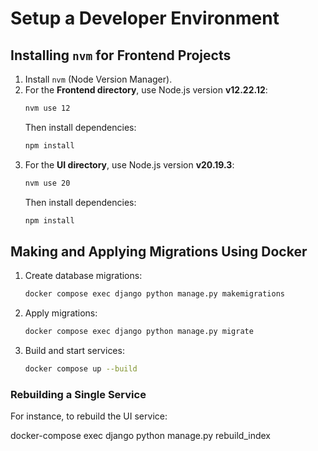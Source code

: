 # Setup a Developer Environment

## Installing `nvm` for Frontend Projects
1. Install `nvm` (Node Version Manager).
2. For the **Frontend directory**, use Node.js version **v12.22.12**:
   ```bash
   nvm use 12
   ```
   Then install dependencies:
   ```bash
   npm install
   ```
3. For the **UI directory**, use Node.js version **v20.19.3**:
   ```bash
   nvm use 20
   ```
   Then install dependencies:
   ```bash
   npm install
   ```

## Making and Applying Migrations Using Docker
1. Create database migrations:
   ```bash
   docker compose exec django python manage.py makemigrations
   ```
2. Apply migrations:
   ```bash
   docker compose exec django python manage.py migrate
   ```
3. Build and start services:
   ```bash
   docker compose up --build
   ```

### Rebuilding a Single Service
For instance, to rebuild the UI service:


docker-compose exec django python manage.py rebuild_index
